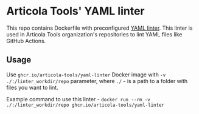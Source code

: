 # Articola Tools' YAML linter

This repo contains Dockerfile with preconfigured [YAML linter](https://github.com/adrienverge/yamllint).
This linter is used in Articola Tools organization's repositories to lint YAML files like
GitHub Actions.

## Usage

Use `ghcr.io/articola-tools/yaml-linter` Docker image with `-v ./:/linter_workdir/repo`
parameter, where `./` - is a path to a folder with files you want to lint.

Example command to use this linter -
`docker run --rm -v ./:/linter_workdir/repo ghcr.io/articola-tools/yaml-linter`
